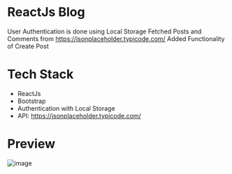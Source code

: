 # ReactJs Blog
User Authentication is done using Local Storage
Fetched Posts and Comments from https://jsonplaceholder.typicode.com/
Added Functionality of Create Post

# Tech Stack
- ReactJs
- Bootstrap
- Authentication with Local Storage
- API: https://jsonplaceholder.typicode.com/


# Preview
![image](https://github.com/Zarfaa/react_blog/assets/95335722/a771af09-9361-401f-a17c-2081590eaa57)
